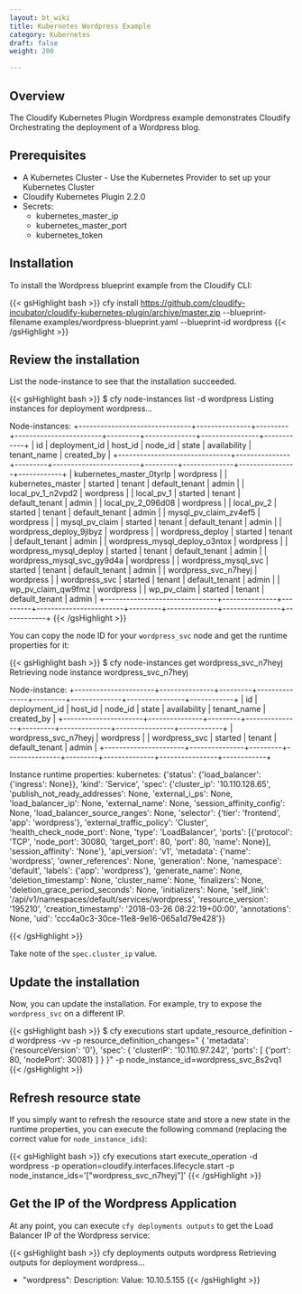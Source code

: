 ```yaml
---
layout: bt_wiki
title: Kubernetes Wordpress Example
category: Kubernetes
draft: false
weight: 200

---
```

## Overview

The Cloudify Kubernetes Plugin Wordpress example demonstrates Cloudify Orchestrating the deployment of a Wordpress blog.

## Prerequisites

* A Kubernetes Cluster - Use the Kubernetes Provider to set up your Kubernetes Cluster
* Cloudify Kubernetes Plugin 2.2.0
* Secrets:
  * kubernetes_master_ip
  * kubernetes_master_port
  * kubernetes_token

## Installation

To install the Wordpress blueprint example from the Cloudify CLI:

{{< gsHighlight bash >}}
cfy install https://github.com/cloudify-incubator/cloudify-kubernetes-plugin/archive/master.zip --blueprint-filename examples/wordpress-blueprint.yaml --blueprint-id wordpress
{{< /gsHighlight >}}

## Review the installation

List the node-instance to see that the installation succeeded.

{{< gsHighlight  bash  >}}
$ cfy node-instances list -d wordpress
Listing instances for deployment wordpress...

Node-instances:
+-------------------------------+---------------+---------+------------------------+---------+--------------+----------------+------------+
|               id              | deployment_id | host_id |        node_id         |  state  | availability |  tenant_name   | created_by |
+-------------------------------+---------------+---------+------------------------+---------+--------------+----------------+------------+
|    kubernetes_master_0tyrlp   |   wordpress   |         |   kubernetes_master    | started |    tenant    | default_tenant |   admin    |
|       local_pv_1_n2vpd2       |   wordpress   |         |       local_pv_1       | started |    tenant    | default_tenant |   admin    |
|       local_pv_2_096d08       |   wordpress   |         |       local_pv_2       | started |    tenant    | default_tenant |   admin    |
|     mysql_pv_claim_zv4ef5     |   wordpress   |         |     mysql_pv_claim     | started |    tenant    | default_tenant |   admin    |
|    wordpress_deploy_9jlbyz    |   wordpress   |         |    wordpress_deploy    | started |    tenant    | default_tenant |   admin    |
| wordpress_mysql_deploy_o3ntox |   wordpress   |         | wordpress_mysql_deploy | started |    tenant    | default_tenant |   admin    |
|   wordpress_mysql_svc_gy9d4a  |   wordpress   |         |  wordpress_mysql_svc   | started |    tenant    | default_tenant |   admin    |
|      wordpress_svc_n7heyj     |   wordpress   |         |     wordpress_svc      | started |    tenant    | default_tenant |   admin    |
|       wp_pv_claim_qw9fmz      |   wordpress   |         |      wp_pv_claim       | started |    tenant    | default_tenant |   admin    |
+-------------------------------+---------------+---------+------------------------+---------+--------------+----------------+------------+
{{< /gsHighlight >}}

You can copy the node ID for your `wordpress_svc` node and get the runtime properties for it:

{{< gsHighlight  bash  >}}
$ cfy node-instances get wordpress_svc_n7heyj
Retrieving node instance wordpress_svc_n7heyj

Node-instance:
+----------------------+---------------+---------+---------------+---------+--------------+----------------+------------+
|          id          | deployment_id | host_id |    node_id    |  state  | availability |  tenant_name   | created_by |
+----------------------+---------------+---------+---------------+---------+--------------+----------------+------------+
| wordpress_svc_n7heyj |   wordpress   |         | wordpress_svc | started |    tenant    | default_tenant |   admin    |
+----------------------+---------------+---------+---------------+---------+--------------+----------------+------------+

Instance runtime properties:
  kubernetes: {'status': {'load_balancer': {'ingress': None}}, 'kind': 'Service', 'spec': {'cluster_ip': '10.110.128.65', 'publish_not_ready_addresses': None, 'external_i_ps': None, 'load_balancer_ip': None, 'external_name': None, 'session_affinity_config': None, 'load_balancer_source_ranges': None, 'selector': {'tier': 'frontend', 'app': 'wordpress'}, 'external_traffic_policy': 'Cluster', 'health_check_node_port': None, 'type': 'LoadBalancer', 'ports': [{'protocol': 'TCP', 'node_port': 30080, 'target_port': 80, 'port': 80, 'name': None}], 'session_affinity': 'None'}, 'api_version': 'v1', 'metadata': {'name': 'wordpress', 'owner_references': None, 'generation': None, 'namespace': 'default', 'labels': {'app': 'wordpress'}, 'generate_name': None, 'deletion_timestamp': None, 'cluster_name': None, 'finalizers': None, 'deletion_grace_period_seconds': None, 'initializers': None, 'self_link': '/api/v1/namespaces/default/services/wordpress', 'resource_version': '195210', 'creation_timestamp': '2018-03-26 08:22:19+00:00', 'annotations': None, 'uid': 'ccc4a0c3-30ce-11e8-9e16-065a1d79e428'}}

{{< /gsHighlight >}}

Take note of the `spec.cluster_ip` value.

## Update the installation

Now, you can update the installation. For example, try to expose the `wordpress_svc` on a different IP.

{{< gsHighlight bash >}}
$ cfy executions start update_resource_definition -d wordpress -vv -p resource_definition_changes="
{
  'metadata': {'resourceVersion': '0'},
  'spec': {
    'clusterIP': '10.110.97.242',
    'ports': [
        {'port': 80, 'nodePort': 30081}
    ]
  }
}" -p node_instance_id=wordpress_svc_8s2vq1
{{< /gsHighlight >}}


## Refresh resource state

If you simply want to refresh the resource state and store a new state in the runtime properties, you can execute the following command (replacing the correct value for `node_instance_ids`):

{{< gsHighlight bash >}}
cfy executions start execute_operation -d wordpress -p operation=cloudify.interfaces.lifecycle.start -p node_instance_ids='["wordpress_svc_n7heyj"]'
{{< /gsHighlight >}}


## Get the IP of the Wordpress Application

At any point, you can execute `cfy deployments outputs` to get the Load Balancer IP of the Wordpress service:

{{< gsHighlight bash >}}
cfy deployments outputs wordpress
Retrieving outputs for deployment wordpress...
 - "wordpress":
     Description: 
     Value: 10.10.5.155
{{< /gsHighlight >}}
